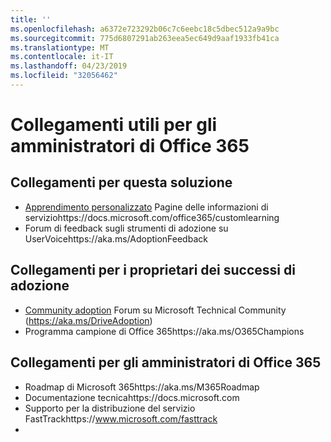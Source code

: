 ```yaml
---
title: ''
ms.openlocfilehash: a6372e723292b06c7c6eebc18c5dbec512a9a9bc
ms.sourcegitcommit: 775d6807291ab263eea5ec649d9aaf1933fb41ca
ms.translationtype: MT
ms.contentlocale: it-IT
ms.lasthandoff: 04/23/2019
ms.locfileid: "32056462"
---
```

# <a name="helpful-links-for-office-365-administrators"></a>Collegamenti utili per gli amministratori di Office 365

## <a name="links-for-this-solution"></a>Collegamenti per questa soluzione

- [Apprendimento personalizzato](https://docs.microsoft.com/office365/customlearning) Pagine delle informazioni di serviziohttps://docs.microsoft.com/office365/customlearning
- Forum di feedback sugli strumenti di adozione su UserVoicehttps://aka.ms/AdoptionFeedback 

## <a name="links-for-adoption-success-owners"></a>Collegamenti per i proprietari dei successi di adozione
- [Community adoption](https://aka.ms/DriveAdoption) Forum su Microsoft Technical Community (https://aka.ms/DriveAdoption)
- Programma campione di Office 365https://aka.ms/O365Champions 

## <a name="links-for-office-365-administrators"></a>Collegamenti per gli amministratori di Office 365
- Roadmap di Microsoft 365https://aka.ms/M365Roadmap
- Documentazione tecnicahttps://docs.microsoft.com
- Supporto per la distribuzione del servizio FastTrackhttps://www.microsoft.com/fasttrack
- 
